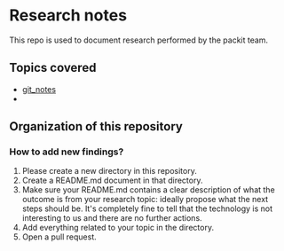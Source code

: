 # Research notes

This repo is used to document research performed by the packit team.


## Topics covered

* [git_notes](./git_notes)
*


## Organization of this repository


### How to add new findings?

1. Please create a new directory in this repository.
2. Create a README.md document in that directory.
3. Make sure your README.md contains a clear description of what the outcome is
   from your research topic: ideally propose what the next steps should be.
   It's completely fine to tell that the technology is not interesting to us
   and there are no further actions.
4. Add everything related to your topic in the directory.
5. Open a pull request.
